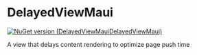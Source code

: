 # DelayedViewMaui

 [![NuGet version (DelayedViewMauiDelayedViewMaui)](https://img.shields.io/nuget/v/DelayedViewMaui.svg)](https://www.nuget.org/packages/DelayedViewMaui/)

 A view that delays content rendering to optimize page push time

